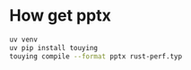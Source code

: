 # How get pptx

```bash
uv venv
uv pip install touying
touying compile --format pptx rust-perf.typ
```
